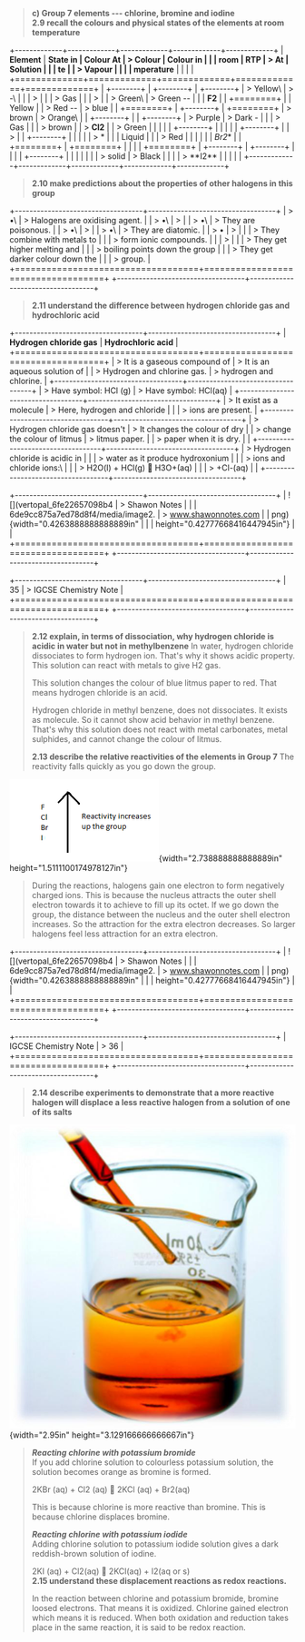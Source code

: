 > **c) Group 7 elements --- chlorine, bromine and iodine**\
> **2.9 recall the colours and physical states of the elements at room
> temperature**

+-------------+-------------+-------------+-------------+-------------+
| **Element** | **State in | **Colour At | > **Colour | **Colour in |
| | room | RTP** | > At | Solution** |
| | te | | > Vapour** | |
| | mperature** | | | |
+=============+=============+=============+=============+=============+
| +--------+ | +--------+ | +--------+ | > Yellow\ | > \-\ |
| | > | | | > Gas | | | > | | > Green\ | > Green -- |
| | **F2** | | +========+ | | Yellow | | > Red -- | > blue |
| +========+ | +--------+ | +========+ | > brown | > Orange\ |
| +--------+ | | +--------+ | > Purple | > Dark - |
| | > Gas | | | > brown |
| > **Cl2** | | > Green | | |
| | +--------+ | | | |
| +--------+ | | > | | +--------+ | | |
| | > * | | | Liquid | | | > Red | | | |
| | *Br2** | | +========+ | +========+ | | |
| +========+ | +--------+ | +--------+ | | |
| +--------+ | | | | |
| | > solid | > Black | | |
| > **I2\*\* | | | | |
+-------------+-------------+-------------+-------------+-------------+

> **2.10 make predictions about the properties of other halogens in this
> group**

+-----------------------------------+-----------------------------------+
| > •\ | > Halogens are oxidising agent. |
| > •\ | > |
| > •\ | > They are poisonous. |
| > •\ | > |
| > •\ | > They are diatomic. |
| > • | > |
| | > They combine with metals to |
| | > form ionic compounds. |
| | > |
| | > They get higher melting and |
| | > boiling points down the group |
| | > They get darker colour down the |
| | > group. |
+===================================+===================================+
+-----------------------------------+-----------------------------------+

> **2.11 understand the difference between hydrogen chloride gas and
> hydrochloric acid**

+-----------------------------------+-----------------------------------+
| **Hydrogen chloride gas** | **Hydrochloric acid** |
+===================================+===================================+
| > It is a gaseous compound of | > It is an aqueous solution of |
| > Hydrogen and chlorine gas. | > hydrogen and chlorine. |
+-----------------------------------+-----------------------------------+
| > Have symbol: HCl (g) | > Have symbol: HCl(aq) |
+-----------------------------------+-----------------------------------+
| > It exist as a molecule | > Here, hydrogen and chloride |
| | > ions are present. |
+-----------------------------------+-----------------------------------+
| > Hydrogen chloride gas doesn't | > It changes the colour of dry |
| > change the colour of litmus | > litmus paper. |
| > paper when it is dry. | |
+-----------------------------------+-----------------------------------+
| > Hydrogen chloride is acidic in | |
| > water as it produce hydroxonium | |
| > ions and chloride ions:\ | |
| > H2O(l) + HCl(g)  H3O+(aq) | |
| > +Cl-(aq) | |
+-----------------------------------+-----------------------------------+

+-----------------------------------+-----------------------------------+
| ![](vertopal_6fe22657098b4 | > Shawon Notes \| |
| 6de9cc875a7ed78d8f4/media/image2. | > www.shawonnotes.com |
| png){width="0.4263888888888889in" | |
| height="0.42777668416447945in"} | |
+===================================+===================================+
+-----------------------------------+-----------------------------------+

+-----------------------------------+-----------------------------------+
| 35 | > IGCSE Chemistry Note |
+===================================+===================================+
+-----------------------------------+-----------------------------------+

> **2.12 explain, in terms of dissociation, why hydrogen chloride is
> acidic in water but not in methylbenzene** In water, hydrogen chloride
> dissociates to form hydrogen ion. That's why it shows acidic property.
> This solution can react with metals to give H2 gas.
>
> This solution changes the colour of blue litmus paper to red. That
> means hydrogen chloride is an acid.
>
> Hydrogen chloride in methyl benzene, does not dissociates. It exists
> as molecule. So it cannot show acid behavior in methyl benzene. That's
> why this solution does not react with metal carbonates, metal
> sulphides, and cannot change the colour of litmus.
>
> **2.13 describe the relative reactivities of the elements in Group 7**
> The reactivity falls quickly as you go down the group.

![](../media/image40.png){width="2.738888888888889in"
height="1.5111100174978127in"}

> During the reactions, halogens gain one electron to form negatively
> charged ions. This is because the nucleus attracts the outer shell
> electron towards it to achieve to fill up its octet. If we go down the
> group, the distance between the nucleus and the outer shell electron
> increases. So the attraction for the extra electron decreases. So
> larger halogens feel less attraction for an extra electron.

+-----------------------------------+-----------------------------------+
| ![](vertopal_6fe22657098b4 | > Shawon Notes \| |
| 6de9cc875a7ed78d8f4/media/image2. | > www.shawonnotes.com |
| png){width="0.4263888888888889in" | |
| height="0.42777668416447945in"} | |
+===================================+===================================+
+-----------------------------------+-----------------------------------+

+-----------------------------------+-----------------------------------+
| IGCSE Chemistry Note | > 36 |
+===================================+===================================+
+-----------------------------------+-----------------------------------+

> **2.14 describe experiments to demonstrate that a more reactive
> halogen will displace a less reactive halogen from a solution of one
> of its salts**

![](../media/image41.png){width="2.95in"
height="3.129166666666667in"}

> **_Reacting chlorine with potassium bromide_**\
> If you add chlorine solution to colourless potassium solution, the
> solution becomes orange as bromine is formed.
>
> 2KBr (aq) + Cl2 (aq)  2KCl (aq) + Br2(aq)
>
> This is because chlorine is more reactive than bromine. This is
> because chlorine displaces bromine.
>
> **_Reacting chlorine with potassium iodide_**\
> Adding chlorine solution to potassium iodide solution gives a dark
> reddish-brown solution of iodine.
>
> 2KI (aq) + Cl2(aq)  2KCl(aq) + I2(aq or s)\
> **2.15 understand these displacement reactions as redox reactions.**
>
> In the reaction between chlorine and potassium bromide, bromine loosed
> electrons. That means it is oxidized. Chlorine gained electron which
> means it is reduced. When both oxidation and reduction takes place in
> the same reaction, it is said to be redox reaction.
